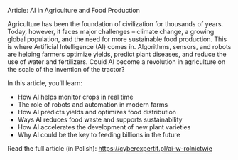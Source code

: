 Article: AI in Agriculture and Food Production

Agriculture has been the foundation of civilization for thousands of years. Today, however, it faces major challenges – climate change, a growing global population, and the need for more sustainable food production.
This is where Artificial Intelligence (AI) comes in. Algorithms, sensors, and robots are helping farmers optimize yields, predict plant diseases, and reduce the use of water and fertilizers.
Could AI become a revolution in agriculture on the scale of the invention of the tractor?

In this article, you’ll learn:
- How AI helps monitor crops in real time
- The role of robots and automation in modern farms
- How AI predicts yields and optimizes food distribution
- Ways AI reduces food waste and supports sustainability
- How AI accelerates the development of new plant varieties
- Why AI could be the key to feeding billions in the future

Read the full article (in Polish): https://cyberexpertit.pl/ai-w-rolnictwie
